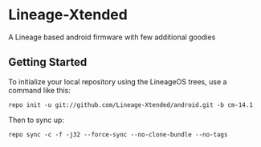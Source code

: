 Lineage-Xtended
===========
A Lineage based android firmware with few additional goodies


Getting Started
---------------

To initialize your local repository using the LineageOS trees, use a command like this:

    repo init -u git://github.com/Lineage-Xtended/android.git -b cm-14.1

Then to sync up:

    repo sync -c -f -j32 --force-sync --no-clone-bundle --no-tags
